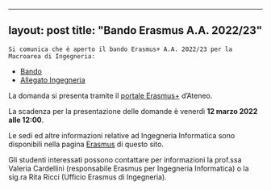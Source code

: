 
---
layout: post
title:  "Bando Erasmus A.A. 2022/23"
---
	Si comunica che è aperto il bando Erasmus+ A.A. 2022/23 per la Macroarea di Ingegneria: 

* [Bando](https://mobint.uniroma2.it/erasmus/candidatura/docs/Bando%202022-2023.pdf)
* [Allegato Ingegneria](https://mobint.uniroma2.it/erasmus/candidatura/docs/Ingegneria%202022-2023.pdf)

La domanda si presenta tramite il [portale Erasmus+](http://mobint.uniroma2.it/erasmus/candidatura/Default.aspx) d’Ateneo. 

La scadenza per la presentazione delle domande è venerdì **12 marzo 2022 alle 12:00**.

Le sedi ed altre informazioni relative ad Ingegneria Informatica sono disponibili nella pagina [Erasmus](http://inginformatica.uniroma2.it/index.php/erasmus) di questo sito. 

Gli studenti interessati possono contattare per informazioni la prof.ssa Valeria Cardellini (responsabile Erasmus per Ingegneria Informatica) o la sig.ra Rita Ricci (Ufficio Erasmus di Ingegneria).
